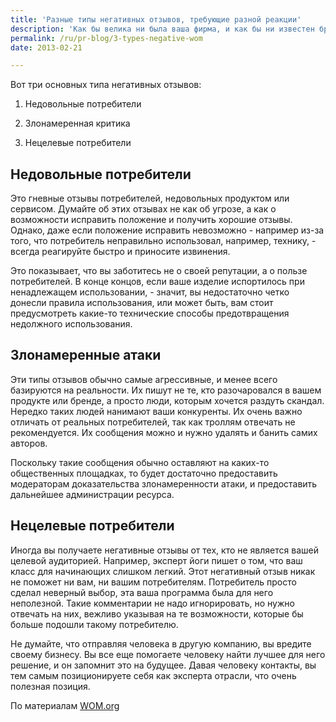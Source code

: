 ```yaml
---
title: 'Разные типы негативных отзывов, требующие разной реакции'
description: 'Как бы велика ни была ваша фирма, и как бы ни известен бренд - вам придется столкнуться с негативными отзывами о вас и вашей продукции. Нужно заранее быть готовым к реакции на негативные отзывы, и распознавать три их основных типа, чтобы отвечать соответственно. Вот три основных типа негативных отзывов:'
permalink: /ru/pr-blog/3-types-negative-wom
date: 2013-02-21

---
```


Вот три основных типа негативных отзывов:

1. Недовольные потребители

2. Злонамеренная критика

3. Нецелевые потребители

## Недовольные потребители

Это гневные отзывы потребителей, недовольных продуктом или сервисом. Думайте об этих отзывах не как об угрозе, а как о возможности исправить положение и получить хорошие отзывы. Однако, даже если положение исправить невозможно - например из-за того, что потребитель неправильно использовал, например, технику, - всегда реагируйте быстро и приносите извинения.

Это показывает, что вы заботитесь не о своей репутации, а о пользе потребителей. В конце концов, если ваше изделие испортилось при ненадлежащем использовании,  - значит, вы недостаточно четко донесли правила использования, или может быть, вам стоит предусмотреть какие-то технические способы предотвращения недолжного использования.

## Злонамеренные атаки

Эти типы отзывов обычно самые агрессивные, и менее всего базируются на реальности. Их пишут не те, кто разочаровался в вашем продукте или бренде, а просто люди, которым хочется раздуть скандал. Нередко таких людей нанимают ваши конкуренты. Их очень важно отличать от реальных потребителей, так как троллям отвечать не рекомендуется. Их сообщения можно и нужно удалять и банить самих авторов.

Поскольку  такие сообщения обычно оставляют на каких-то общественных площадках, то будет достаточно предоставить модераторам доказательства злонамеренности атаки, и предоставить дальнейшее администрации ресурса.

## Нецелевые потребители

Иногда вы получаете негативные отзывы от тех, кто не является вашей целевой аудиторией. Например, эксперт йоги пишет о том, что ваш класс для начинающих слишком легкий. Этот негативный отзыв никак не поможет ни вам, ни вашим потребителям. Потребитель просто сделал неверный выбор, эта ваша программа была для него неполезной. Такие комментарии не надо игнорировать, но нужно отвечать на них, вежливо указывая на те возможности, которые бы больше подошли такому потребителю.

Не думайте, что отправляя человека в другую компанию, вы вредите своему бизнесу. Вы все еще помогаете человеку найти лучшее для него решение, и он запомнит это на будущее. Давая человеку контакты, вы тем самым позиционируете себя как эксперта отрасли, что очень полезная позиция.

По материалам <a href="http://wordofmouth.org/blog/the-3-types-of-negative-word-of-mouth">WOM.org</a>

